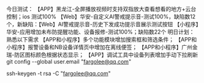 今日测试：
【APP】黑龙江-全屏播放视频时支持双指放大查看想看的地方+云台控制；ios 测试100%
【Web】华安-自定义AI警戒提示音-测试100%，缺陷数12个，新缺陷：【Web】AI警戒提示音-历史下发成功提示音展示测试按钮
【小程序】华安-应用增加未布防提醒功能、设备报修-测试100%；缺陷数22个
明日计划：
熟悉以下需求
【APP和小程序】多个功能模块增加搜索框和筛选条件；
【APP和小程序】报警设备和NB设备详情页中增加在离线便签；
【APP和小程序】广州金瑞-防区图标颜色根据状态显示；
【APP】调试工具中设备列表增加手动下拉刷新
git config --global user.email "fargolee@qq.com"


ssh-keygen -t rsa -C "fargolee@qq.com"